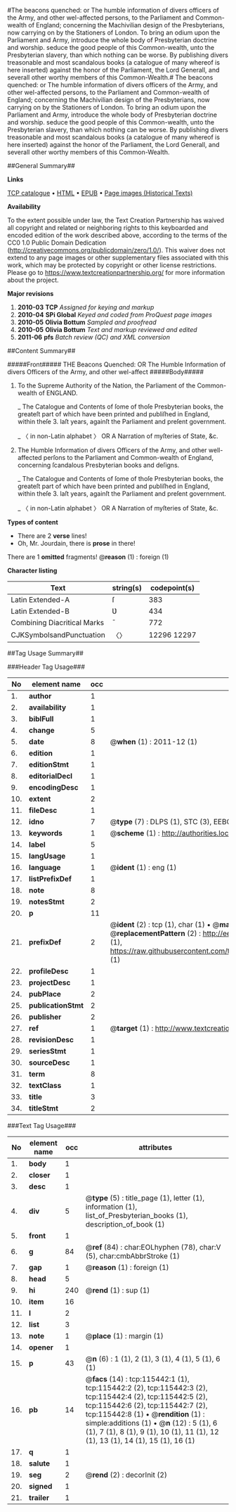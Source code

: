 #The beacons quenched: or The humble information of divers officers of the Army, and other wel-affected persons, to the Parliament and Common-wealth of England; concerning the Machivilian design of the Presbyterians, now carrying on by the Stationers of London. To bring an odium upon the Parliament and Army, introduce the whole body of Presbyterian doctrine and worship. seduce the good people of this Common-wealth, unto the Presbyterian slavery, than which nothing can be worse. By publishing divers treasonable and most scandalous books (a catalogue of many whereof is here inserted) against the honor of the Parliament, the Lord Generall, and severall other worthy members of this Common-Wealth.#
The beacons quenched: or The humble information of divers officers of the Army, and other wel-affected persons, to the Parliament and Common-wealth of England; concerning the Machivilian design of the Presbyterians, now carrying on by the Stationers of London. To bring an odium upon the Parliament and Army, introduce the whole body of Presbyterian doctrine and worship. seduce the good people of this Common-wealth, unto the Presbyterian slavery, than which nothing can be worse. By publishing divers treasonable and most scandalous books (a catalogue of many whereof is here inserted) against the honor of the Parliament, the Lord Generall, and severall other worthy members of this Common-Wealth.

##General Summary##

**Links**

[TCP catalogue](http://www.ota.ox.ac.uk/tcp/)  • 
[HTML](http://tei.it.ox.ac.uk/tcp/Texts-HTML/free/A90/A90998.html)  • 
[EPUB](http://tei.it.ox.ac.uk/tcp/Texts-EPUB/free/A90/A90998.epub) • 
[Page images (Historical Texts)](https://historicaltexts.jisc.ac.uk/eebo-99863252e)

**Availability**

To the extent possible under law, the Text Creation Partnership has waived all copyright and related or neighboring rights to this keyboarded and encoded edition of the work described above, according to the terms of the CC0 1.0 Public Domain Dedication (http://creativecommons.org/publicdomain/zero/1.0/). This waiver does not extend to any page images or other supplementary files associated with this work, which may be protected by copyright or other license restrictions. Please go to https://www.textcreationpartnership.org/ for more information about the project.

**Major revisions**

1. __2010-03__ __TCP__ *Assigned for keying and markup*
1. __2010-04__ __SPi Global__ *Keyed and coded from ProQuest page images*
1. __2010-05__ __Olivia Bottum__ *Sampled and proofread*
1. __2010-05__ __Olivia Bottum__ *Text and markup reviewed and edited*
1. __2011-06__ __pfs__ *Batch review (QC) and XML conversion*

##Content Summary##

#####Front#####
THE Beacons Quenched: OR The Humble Information of divers Officers of the Army, and other wel-affect
#####Body#####

1. To the Supreme Authority of the Nation, the Parliament of the Common-wealth of ENGLAND.

    _ The Catalogue and Contents of ſome of thoſe Presbyterian books, the greateſt part of which have been printed and publiſhed in England, within theſe 3. laſt years, againſt the Parliament and preſent government.

    _ 〈 in non-Latin alphabet 〉 OR A Narration of myſteries of State, &c.

1. The Humble Information of divers Officers of the Army, and other well-affected perſons to the Parliament and Common-wealth of England, concerning ſcandalous Presbyterian books and deſigns.

    _ The Catalogue and Contents of ſome of thoſe Presbyterian books, the greateſt part of which have been printed and publiſhed in England, within theſe 3. laſt years, againſt the Parliament and preſent government.

    _ 〈 in non-Latin alphabet 〉 OR A Narration of myſteries of State, &c.

**Types of content**

  * There are 2 **verse** lines!
  * Oh, Mr. Jourdain, there is **prose** in there!

There are 1 **omitted** fragments! 
 @__reason__ (1) : foreign (1)

**Character listing**


|Text|string(s)|codepoint(s)|
|---|---|---|
|Latin Extended-A|ſ|383|
|Latin Extended-B|Ʋ|434|
|Combining             Diacritical Marks|̄|772|
|CJKSymbolsandPunctuation|〈〉|12296 12297|

##Tag Usage Summary##

###Header Tag Usage###

|No|element name|occ|attributes|
|---|---|---|---|
|1.|__author__|1||
|2.|__availability__|1||
|3.|__biblFull__|1||
|4.|__change__|5||
|5.|__date__|8| @__when__ (1) : 2011-12 (1)|
|6.|__edition__|1||
|7.|__editionStmt__|1||
|8.|__editorialDecl__|1||
|9.|__encodingDesc__|1||
|10.|__extent__|2||
|11.|__fileDesc__|1||
|12.|__idno__|7| @__type__ (7) : DLPS (1), STC (3), EEBO-CITATION (1), PROQUEST (1), VID (1)|
|13.|__keywords__|1| @__scheme__ (1) : http://authorities.loc.gov/ (1)|
|14.|__label__|5||
|15.|__langUsage__|1||
|16.|__language__|1| @__ident__ (1) : eng (1)|
|17.|__listPrefixDef__|1||
|18.|__note__|8||
|19.|__notesStmt__|2||
|20.|__p__|11||
|21.|__prefixDef__|2| @__ident__ (2) : tcp (1), char (1)  •  @__matchPattern__ (2) : ([0-9\-]+):([0-9IVX]+) (1), (.+) (1)  •  @__replacementPattern__ (2) : http://eebo.chadwyck.com/downloadtiff?vid=$1&page=$2 (1), https://raw.githubusercontent.com/textcreationpartnership/Texts/master/tcpchars.xml#$1 (1)|
|22.|__profileDesc__|1||
|23.|__projectDesc__|1||
|24.|__pubPlace__|2||
|25.|__publicationStmt__|2||
|26.|__publisher__|2||
|27.|__ref__|1| @__target__ (1) : http://www.textcreationpartnership.org/docs/. (1)|
|28.|__revisionDesc__|1||
|29.|__seriesStmt__|1||
|30.|__sourceDesc__|1||
|31.|__term__|8||
|32.|__textClass__|1||
|33.|__title__|3||
|34.|__titleStmt__|2||


###Text Tag Usage###

|No|element name|occ|attributes|
|---|---|---|---|
|1.|__body__|1||
|2.|__closer__|1||
|3.|__desc__|1||
|4.|__div__|5| @__type__ (5) : title_page (1), letter (1), information (1), list_of_Presbyterian_books (1), description_of_book (1)|
|5.|__front__|1||
|6.|__g__|84| @__ref__ (84) : char:EOLhyphen (78), char:V (5), char:cmbAbbrStroke (1)|
|7.|__gap__|1| @__reason__ (1) : foreign (1)|
|8.|__head__|5||
|9.|__hi__|240| @__rend__ (1) : sup (1)|
|10.|__item__|16||
|11.|__l__|2||
|12.|__list__|3||
|13.|__note__|1| @__place__ (1) : margin (1)|
|14.|__opener__|1||
|15.|__p__|43| @__n__ (6) : 1 (1), 2 (1), 3 (1), 4 (1), 5 (1), 6 (1)|
|16.|__pb__|14| @__facs__ (14) : tcp:115442:1 (1), tcp:115442:2 (2), tcp:115442:3 (2), tcp:115442:4 (2), tcp:115442:5 (2), tcp:115442:6 (2), tcp:115442:7 (2), tcp:115442:8 (1)  •  @__rendition__ (1) : simple:additions (1)  •  @__n__ (12) : 5 (1), 6 (1), 7 (1), 8 (1), 9 (1), 10 (1), 11 (1), 12 (1), 13 (1), 14 (1), 15 (1), 16 (1)|
|17.|__q__|1||
|18.|__salute__|1||
|19.|__seg__|2| @__rend__ (2) : decorInit (2)|
|20.|__signed__|1||
|21.|__trailer__|1||
